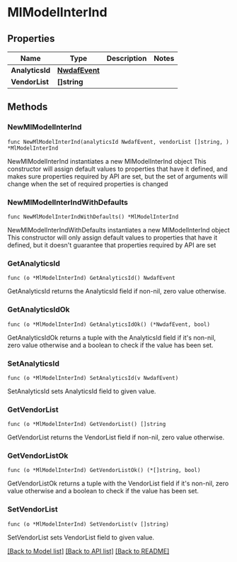# MlModelInterInd

## Properties

Name | Type | Description | Notes
------------ | ------------- | ------------- | -------------
**AnalyticsId** | [**NwdafEvent**](NwdafEvent.md) |  | 
**VendorList** | **[]string** |  | 

## Methods

### NewMlModelInterInd

`func NewMlModelInterInd(analyticsId NwdafEvent, vendorList []string, ) *MlModelInterInd`

NewMlModelInterInd instantiates a new MlModelInterInd object
This constructor will assign default values to properties that have it defined,
and makes sure properties required by API are set, but the set of arguments
will change when the set of required properties is changed

### NewMlModelInterIndWithDefaults

`func NewMlModelInterIndWithDefaults() *MlModelInterInd`

NewMlModelInterIndWithDefaults instantiates a new MlModelInterInd object
This constructor will only assign default values to properties that have it defined,
but it doesn't guarantee that properties required by API are set

### GetAnalyticsId

`func (o *MlModelInterInd) GetAnalyticsId() NwdafEvent`

GetAnalyticsId returns the AnalyticsId field if non-nil, zero value otherwise.

### GetAnalyticsIdOk

`func (o *MlModelInterInd) GetAnalyticsIdOk() (*NwdafEvent, bool)`

GetAnalyticsIdOk returns a tuple with the AnalyticsId field if it's non-nil, zero value otherwise
and a boolean to check if the value has been set.

### SetAnalyticsId

`func (o *MlModelInterInd) SetAnalyticsId(v NwdafEvent)`

SetAnalyticsId sets AnalyticsId field to given value.


### GetVendorList

`func (o *MlModelInterInd) GetVendorList() []string`

GetVendorList returns the VendorList field if non-nil, zero value otherwise.

### GetVendorListOk

`func (o *MlModelInterInd) GetVendorListOk() (*[]string, bool)`

GetVendorListOk returns a tuple with the VendorList field if it's non-nil, zero value otherwise
and a boolean to check if the value has been set.

### SetVendorList

`func (o *MlModelInterInd) SetVendorList(v []string)`

SetVendorList sets VendorList field to given value.



[[Back to Model list]](../README.md#documentation-for-models) [[Back to API list]](../README.md#documentation-for-api-endpoints) [[Back to README]](../README.md)



